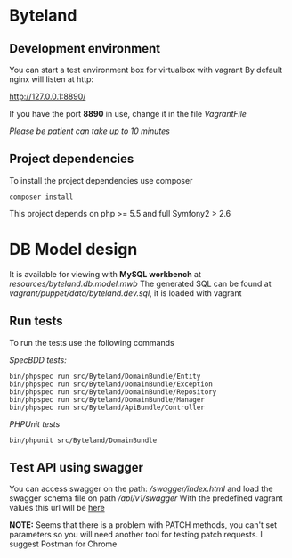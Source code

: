 # Byteland

## Development environment ##

You can start a test environment box for virtualbox with vagrant
By default nginx will listen at http:

http://127.0.0.1:8890/

If you have the port **8890** in use, change it in the file *VagrantFile* 

*Please be patient can take up to 10 minutes*

## Project dependencies ##

To install the project dependencies use composer

```
composer install
```

This project depends on php >= 5.5 and full Symfony2 > 2.6

# DB Model design #

It is available for viewing with **MySQL workbench** at *resources/byteland.db.model.mwb*
The generated SQL can be found at *vagrant/puppet/data/byteland.dev.sql*, it is loaded with vagrant

## Run tests ##

To run the tests use the following commands

*SpecBDD tests:*
```
bin/phpspec run src/Byteland/DomainBundle/Entity
bin/phpspec run src/Byteland/DomainBundle/Exception
bin/phpspec run src/Byteland/DomainBundle/Repository
bin/phpspec run src/Byteland/DomainBundle/Manager
bin/phpspec run src/Byteland/ApiBundle/Controller
```

*PHPUnit tests*
```
bin/phpunit src/Byteland/DomainBundle
```

## Test API using swagger ##

You can access swagger on the path: */swagger/index.html* and load the swagger schema file on path */api/v1/swagger*
With the predefined vagrant values this url will be [here](http://127.0.0.1:8890/swagger/index.html?url=http://127.0.0.1:8890/api/v1/swagger)

**NOTE:** Seems that there is a problem with PATCH methods, you can't set parameters so you will need another tool for testing patch requests. I suggest Postman for Chrome